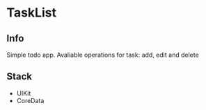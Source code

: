 # TaskList

## Info
Simple todo app. Avaliable operations for task: add, edit and delete 

## Stack
 - UIKit
 - CoreData
